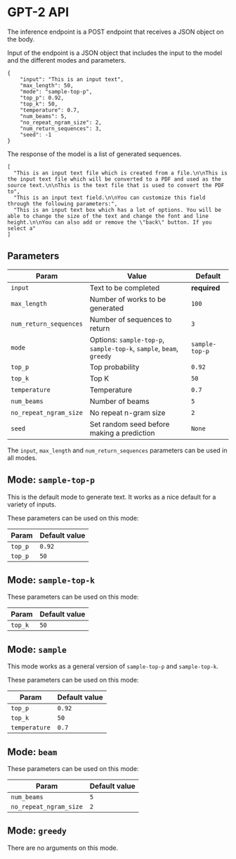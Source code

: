 # GPT-2 API

The inference endpoint is a POST endpoint that receives a JSON object on the body.

Input of the endpoint is a JSON object that includes the input to the model and the different modes and parameters.

```
{
    "input": "This is an input text",
    "max_length": 50,
    "mode": "sample-top-p",
    "top_p": 0.92,
    "top_k": 50,
    "temperature": 0.7,
    "num_beams": 5,
    "no_repeat_ngram_size": 2,
    "num_return_sequences": 3,
    "seed": -1
}
```

The response of the model is a list of generated sequences.

```
[
  "This is an input text file which is created from a file.\n\nThis is the input text file which will be converted to a PDF and used as the source text.\n\nThis is the text file that is used to convert the PDF to",
  "This is an input text field.\n\nYou can customize this field through the following parameters:",
  "This is an input text box which has a lot of options. You will be able to change the size of the text and change the font and line height.\n\nYou can also add or remove the \"back\" button. If you select a"
]
```

## Parameters

| Param | Value | Default |
|---|---|---|
| `input` | Text to be completed | **required** |
| `max_length` | Number of works to be generated | `100` |
| `num_return_sequences` | Number of sequences to return | `3` |
| `mode` | Options: `sample-top-p`, `sample-top-k`, `sample`, `beam`, `greedy` | `sample-top-p` |
| `top_p` | Top probability | `0.92` |
| `top_k` | Top K | `50` |
| `temperature` | Temperature | `0.7` |
| `num_beams` | Number of beams | `5` |
| `no_repeat_ngram_size` | No repeat n-gram size | `2` |
| `seed` | Set random seed before making a prediction | `None` |

The `input`, `max_length` and `num_return_sequences` parameters can be used in all modes.

## Mode: `sample-top-p`

This is the default mode to generate text.
It works as a nice default for a variety of inputs.

These parameters can be used on this mode:

| Param | Default value |
|---|---|
| `top_p` | `0.92` |
| `top_p` | `50` |

## Mode: `sample-top-k`

These parameters can be used on this mode:

| Param | Default value |
|---|---|
| `top_k` | `50` |

## Mode: `sample`

This mode works as a general version of `sample-top-p` and `sample-top-k`.

These parameters can be used on this mode:

| Param | Default value |
|---|---|
| `top_p` | `0.92` |
| `top_k` | `50` |
| `temperature` | `0.7` |

## Mode: `beam`

These parameters can be used on this mode:

| Param | Default value |
|---|---|
| `num_beams` | `5` |
| `no_repeat_ngram_size` | `2` |

## Mode: `greedy`

There are no arguments on this mode.
